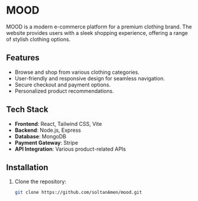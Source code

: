 # MOOD

MOOD is a modern e-commerce platform for a premium clothing brand. The website provides users with a sleek shopping experience, offering a range of stylish clothing options.

## Features

- Browse and shop from various clothing categories.
- User-friendly and responsive design for seamless navigation.
- Secure checkout and payment options.
- Personalized product recommendations.

## Tech Stack

- **Frontend**: React, Tailwind CSS, Vite
- **Backend**: Node.js, Express
- **Database**: MongoDB
- **Payment Gateway**: Stripe
- **API Integration**: Various product-related APIs

## Installation

1. Clone the repository:
   ```bash
   git clone https://github.com/soltanAmen/mood.git
